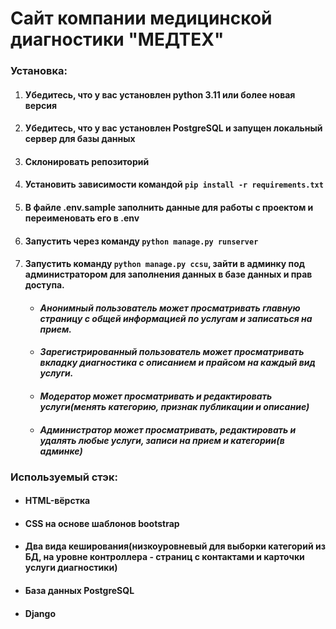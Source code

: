 # Сайт компании медицинской диагностики "МЕДТЕХ"

### Установка:

1. #### Убедитесь, что у вас установлен python 3.11 или более новая версия

1. #### Убедитесь, что у вас установлен PostgreSQL и запущен локальный сервер для базы данных

1. #### Склонировать репозиторий

1. #### Установить зависимости командой `pip install -r requirements.txt`

1. #### В файле .env.sample заполнить данные для работы с проектом и переименовать его в .env

1. #### Запустить через команду `python manage.py runserver`

1. #### Запустить команду `python manage.py ccsu`, зайти в админку под администратором для заполнения данных в базе данных и прав доступа.

    * ####    _Анонимный пользователь может просматривать главную страницу с общей информацией по услугам и записаться на прием._

    * ####    _Зарегистрированный пользователь может просматривать вкладку диагностика с описанием и прайсом на каждый вид услуги._

    * ####    _Модератор может просматривать и редактировать услуги(менять категорию, признак публикации и описание)_

    * ####    _Администратор может просматривать, редактировать и удалять любые услуги, записи на прием и категории(в админке)_

### Используемый стэк:

* #### HTML-вёрстка

* #### CSS на основе шаблонов bootstrap

* #### Два вида кеширования(низкоуровневый для выборки категорий из БД, на уровне контроллера - страниц с контактами и карточки услуги диагностики)

* #### База данных PostgreSQL

* #### Django